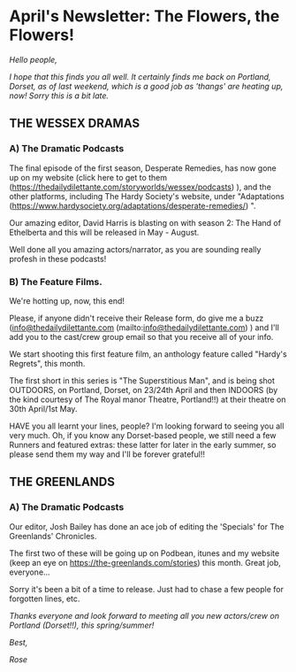 # April's Newsletter: The Flowers, the Flowers!_Hello people,__I hope that this finds you all well. It certainly finds me back on Portland, Dorset, as of last weekend, which is a good job as 'thangs' are heating up, now! Sorry this is a bit late._## THE WESSEX DRAMAS### A) The Dramatic PodcastsThe final episode of the first season, Desperate Remedies, has now gone up on my website (click here to get to them (https://thedailydilettante.com/storyworlds/wessex/podcasts) ), and the other platforms, including The Hardy Society's website, under "Adaptations (https://www.hardysociety.org/adaptations/desperate-remedies/) ".Our amazing editor, David Harris is blasting on with season 2: The Hand of Ethelberta and this will be released in May - August.Well done all you amazing actors/narrator, as you are sounding really profesh in these podcasts!### B) The Feature Films.We're hotting up, now, this end!Please, if anyone didn't receive their Release form, do give me a buzz (info@thedailydilettante.com (mailto:info@thedailydilettante.com) ) and I'll add you to the cast/crew group email so that you receive all of your info.We start shooting this first feature film, an anthology feature called "Hardy's Regrets", this month.The first short in this series is "The Superstitious Man", and is being shot OUTDOORS, on Portland, Dorset, on 23/24th April and then INDOORS (by the kind courtesy of The Royal manor Theatre, Portland!!) at their theatre on 30th April/1st May.HAVE you all learnt your lines, people? I'm looking forward to seeing you all very much. Oh, if you know any Dorset-based people, we still need a few Runners and featured extras: these latter for later in the early summer, so please send them my way and I'll be forever grateful!!##  THE GREENLANDS### A) The Dramatic PodcastsOur editor, Josh Bailey has done an ace job of editing the 'Specials' for The Greenlands' Chronicles.The first two of these will be going up on Podbean, itunes and my website (keep an eye on https://the-greenlands.com/stories) this month. Great job, everyone...Sorry it's been a bit of a time to release. Just had to chase a few people for forgotten lines, etc._Thanks everyone and look forward to meeting all you new actors/crew on Portland (Dorset!!), this spring/summer!__Best,__Rose_